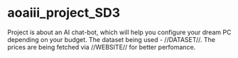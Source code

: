 # aoaiii_project_SD3

Project is about an AI chat-bot, which will help you configure your dream PC depending on your budget. The dataset being used - //DATASET//. The prices are being fetched via //WEBSITE// for better perfomance.  
